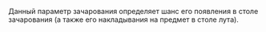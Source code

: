 Данный параметр зачарования определяет шанс его появления в столе зачарования (а также его накладывания на предмет в
столе лута).